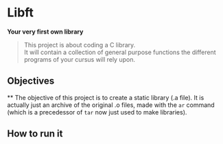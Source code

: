 #   Libft #
**Your very first own library**

>   This project is about coding a C library.  
It will contain a collection of general purpose functions the different programs of your cursus will
rely upon.

##  Objectives   ##
**  The objective of this project is to create a static library (.a file).
    It is actually just an archive of the original .o files, made with the `ar` command (which is a
    precedessor of `tar` now just used to make libraries).

##  How to run it ##



